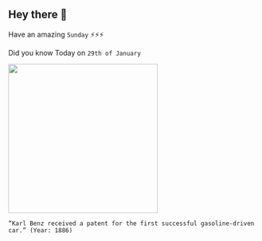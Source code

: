 ## Hey there 👋
Have an amazing `Sunday` ⚡⚡⚡

Did you know Today on `29th of January`
 
 [<img src="https://heartthatvroom.files.wordpress.com/2017/10/benz.jpg?w=640" width="300" />](https://www.daimler.com/company/tradition/company-history/1885-1886.html#:~:text=On%20January%2029%2C%201886%2C%20Carl,birth%20certificate%20of%20the%20automobile.) 
 ```
“Karl Benz received a patent for the first successful gasoline-driven car.” (Year: 1886)
```
